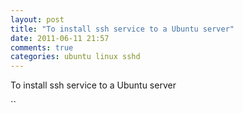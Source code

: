 ```yaml
---
layout: post
title: "To install ssh service to a Ubuntu server"
date: 2011-06-11 21:57
comments: true
categories: ubuntu linux sshd
---
```


To install ssh service to a Ubuntu server


``

